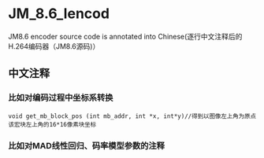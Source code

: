 # JM_8.6_lencod<br>
JM8.6 encoder source code is annotated into Chinese(逐行中文注释后的H.264编码器（JM8.6源码)）<br>
## 中文注释<br>
### 比如对编码过程中坐标系转换<br>
```
void get_mb_block_pos (int mb_addr, int *x, int*y)//得到以图像左上角为原点  该宏块左上角的16*16像素块坐标
```
### 比如对MAD线性回归、码率模型参数的注释<br>

